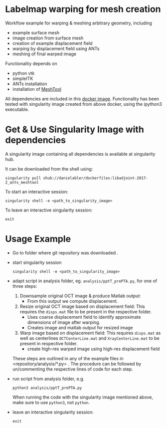 # Labelmap warping for mesh creation

Workflow example for warping & meshing arbitrary geometry, including   
- example surface mesh
- image creation from surface mesh
- creation of example displacement field
- warping by displacement field using ANTs
- meshing of final warped image

Functionality depends on
- python vtk
- simpleITK
- ANTs installation
- installation of [MeshTool](https://c4science.ch/diffusion/9312/)

All dependencies are included in this [docker image](https://github.com/danielabler/dockerfiles/tree/master/fenics/2017.2.0_libadjoint_ants_meshtool).
Functionality has been tested with singularity image created from above docker, using the ipython3 executable.

# Get & Use Singularity Image with dependencies

A singularity image containing all dependencies is available at singularity hub.

It can be downloaded from the shell using:
```shell script
singularity pull shub://danielabler/dockerfiles:libadjoint-2017-2_ants_meshtool
```

To start an interactive session:
```shell script
singularity shell -e <path_to_singularity_image>
```

To leave an interactive singularity session:
```shell script
exit
```


# Usage Example

- Go to folder where git repository was downloaded <base>.
- start singularity session
  ```shell script
  singularity shell -e <path_to_singularity_image>
  ```
- adapt script in analysis folder, eg. `analysis/pptT_prePTA.py`, for one of three steps:
  1. Downsample original OCT image & produce Matlab output:
     - From this output we compute displacement.
  2. Resize original OCT image based on displacement field:
     This requires the `disps.mat` file to be present in the respective folder.
     - Uses coarse displacement field to identify approximate dimensions of image after warping.
     - Creates image and matlab output for resized image
  3. Warp image based on displacement field:
     This requires `disps.mat` as well as centerlines `OCTCenterLine.mat` and `XrayCenterLine.mat` to be present in respective folder.
     - create high-res warped image using high-res displacement field

  These steps are outlined in any of the example files in <repository/analysis/*.py> .
  The procedure can be followed by un/commenting the respective lines of code for each step.

- run script from analysis folder, e.g.
    ```shell script
    python3 analysis/pptT_prePTA.py
    ```
  When running the code with the singularity image mentioned above, make sure to use `python3`, not `python`.

- leave an interactive singularity session:
    ```shell script
    exit
    ```